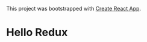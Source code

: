 This project was bootstrapped with [Create React App](https://github.com/facebookincubator/create-react-app).

# Hello Redux


